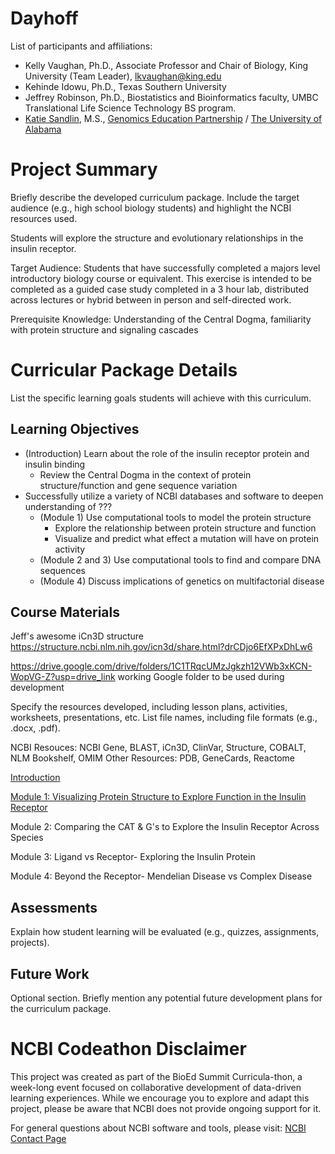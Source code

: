 # Dayhoff

List of participants and affiliations:
- Kelly Vaughan, Ph.D., Associate Professor and Chair of Biology, King University (Team Leader), lkvaughan@king.edu
- Kehinde Idowu, Ph.D., Texas Southern University
- Jeffrey Robinson, Ph.D., Biostatistics and Bioinformatics faculty, UMBC Translational Life Science Technology BS program.
- [Katie Sandlin](https://www.linkedin.com/in/kmsandlin/), M.S., [Genomics Education Partnership](https://thegep.org/) / [The University of Alabama](https://bsc.ua.edu/)

# Project Summary
Briefly describe the developed curriculum package. Include the target audience (e.g., high school biology students) and highlight the NCBI resources used.

Students will explore the structure and evolutionary relationships in the insulin receptor.

Target Audience: Students that have successfully completed a majors level introductory biology course or equivalent. This exercise is intended to be completed as a guided case study completed in a 3 hour lab, distributed across lectures or hybrid between in person and self-directed work. 

Prerequisite Knowledge: Understanding of the Central Dogma, familiarity with protein structure and signaling cascades

# Curricular Package Details
List the specific learning goals students will achieve with this curriculum.

## Learning Objectives
- (Introduction) Learn about the role of the insulin receptor protein and insulin binding
    - Review the Central Dogma in the context of protein structure/function and gene sequence variation
- Successfully utilize a variety of NCBI databases and software to deepen understanding of ???
    - (Module 1) Use computational tools to model the protein structure
        - Explore the relationship between protein structure and function
        - Visualize and predict what effect a mutation will have on protein activity
    - (Module 2 and 3) Use computational tools to find and compare DNA sequences
    - (Module 4) Discuss implications of genetics on multifactorial disease 

## Course Materials
Jeff's awesome iCn3D structure
https://structure.ncbi.nlm.nih.gov/icn3d/share.html?drCDjo6EfXPxDhLw6

https://drive.google.com/drive/folders/1C1TRqcUMzJgkzh12VWb3xKCN-WopVG-Z?usp=drive_link
working Google folder to be used during development

Specify the resources developed, including lesson plans, activities, worksheets, presentations, etc. List file names, including file formats (e.g., .docx, .pdf).
 
NCBI Resouces: NCBI Gene, BLAST, iCn3D, ClinVar, Structure, COBALT, NLM Bookshelf, OMIM
Other Resources: PDB, GeneCards, Reactome

[Introduction](https://docs.google.com/document/d/1o4GXr9kprHp_d80uKCZU_u5s_WTvtmRvqu72Qs3iy1I/edit)

[Module 1: Visualizing Protein Structure to Explore Function in the Insulin Receptor](https://docs.google.com/file/d/1kPnJrkZjyr3BZcuNNwYvCU-CGbA3pvJ9/edit?usp=docslist_api&filetype=mspresentation)

Module 2: Comparing the CAT & G's to Explore the Insulin Receptor Across Species

Module 3: Ligand vs Receptor- Exploring the Insulin Protein

Module 4: Beyond the Receptor- Mendelian Disease vs Complex Disease

## Assessments
Explain how student learning will be evaluated (e.g., quizzes, assignments, projects).

## Future Work
Optional section. Briefly mention any potential future development plans for the curriculum package.

# NCBI Codeathon Disclaimer
This project was created as part of the BioEd Summit Curricula-thon, a week-long event focused on collaborative development of data-driven learning experiences. While we encourage you to explore and adapt this project, please be aware that NCBI does not provide ongoing support for it.

For general questions about NCBI software and tools, please visit: [NCBI Contact Page](https://www.ncbi.nlm.nih.gov/home/about/contact/)

